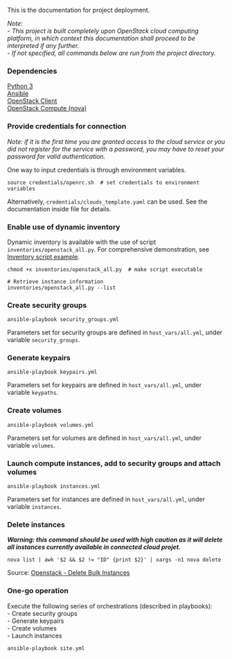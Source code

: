 This is the documentation for project deployment.

*Note:*  
\- *This project is built completely upon OpenStack cloud computing platform, in which context this documentation
shall proceed to be interpreted if any further.*  
\- *If not specified, all commands below are run from the project directory.*  

### Dependencies ###
[Python 3](https://www.python.org/downloads/)  
[Ansible](https://docs.ansible.com/ansible/latest/installation_guide/intro_installation.html)  
[OpenStack Client](https://docs.openstack.org/newton/user-guide/common/cli-install-openstack-command-line-clients.html)  
[OpenStack Compute (nova)](https://docs.openstack.org/nova/latest/#installation)  

### Provide credentials for connection ###
*Note: if it is the first time you are granted access to the cloud service or you did not register for the service with
a password, you may have to reset your password for valid authentication.*  

One way to input credentials is through environment variables.  
```shell script
source credentials/openrc.sh  # set credentials to environment variables
```

Alternatively, `credentials/clouds_template.yaml` can be used. See the documentation inside file for details.  

### Enable use of dynamic inventory ###
Dynamic inventory is available with the use of script `inventories/openstack_all.py`. For comprehensive demonstration,
see [Inventory script example](https://docs.ansible.com/ansible/latest/user_guide/intro_dynamic_inventory.html#inventory-script-example-openstack).  
```shell script
chmod +x inventories/openstack_all.py  # make script executable

# Retrieve instance information
inventories/openstack_all.py --list
```

### Create security groups ###
```shell script
ansible-playbook security_groups.yml
```
Parameters set for security groups are defined in `host_vars/all.yml`, under variable `security_groups`.  

### Generate keypairs ###
```shell script
ansible-playbook keypairs.yml
```
Parameters set for keypairs are defined in `host_vars/all.yml`, under variable `keypaths`.  

### Create volumes ###
```shell script
ansible-playbook volumes.yml
```
Parameters set for volumes are defined in `host_vars/all.yml`, under variable `volumes`.  

### Launch compute instances, add to security groups and attach volumes ###
```shell script
ansible-playbook instances.yml
```
Parameters set for instances are defined in `host_vars/all.yml`, under variable `instances`.  

### Delete instances ###
___Warning: this command should be used with high caution as it will delete all instances currently available in connected
cloud projet.___
```shell script
nova list | awk '$2 && $2 != "ID" {print $2}' | xargs -n1 nova delete
```
Source: [Openstack - Delete Bulk Instances](https://maestropandy.wordpress.com/2016/08/24/openstack-delete-bulk-instances/)  

### One-go operation ###
Execute the following series of orchestrations (described in playbooks):  
\- Create security groups  
\- Generate keypairs  
\- Create volumes  
\- Launch instances
```shell script
ansible-playbook site.yml
```
